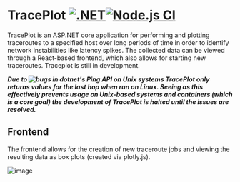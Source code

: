 # TracePlot [![.NET](https://github.com/simidt/TracePlot/actions/workflows/dotnet.yml/badge.svg)](https://github.com/simidt/TracePlot/actions/workflows/dotnet.yml)[![Node.js CI](https://github.com/simidt/TracePlot/actions/workflows/node.js.yml/badge.svg)](https://github.com/simidt/TracePlot/actions/workflows/node.js.yml)
TracePlot is an ASP.NET core application for performing and plotting traceroutes to a specified host over long periods of time in order to identify network
instabilities like latency spikes. The collected data can be viewed through a React-based frontend, which also allows for starting new traceroutes. Traceplot is still in development.

***Due to ![bugs](https://github.com/dotnet/runtime/issues/927) in dotnet's Ping API on Unix systems TracePlot only returns values for the last hop when run on Linux. Seeing as this effectively prevents usage on Unix-based systems and containers (which is a core goal) the development of TracePlot is halted until the issues are resolved.***

## Frontend
The frontend allows for the creation of new traceroute jobs and viewing the resulting data as box plots (created via plotly.js).


![image](https://user-images.githubusercontent.com/48071390/149257280-c5335bd5-cb08-46f6-8bcf-192376504f90.png)
